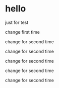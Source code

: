 # hello
just for test

change first time

change for second time

change for second time

change for second time

change for second time

change for second time
